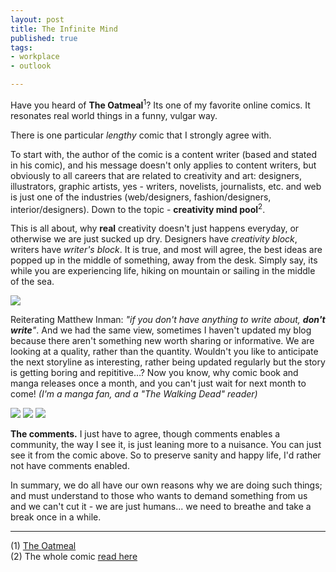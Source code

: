 ```yaml
---
layout: post
title: The Infinite Mind
published: true
tags:
- workplace
- outlook

---
```


Have you heard of **The Oatmeal**<sup>1</sup>? Its one of my favorite online comics. It resonates real world things in a funny, vulgar way. 

There is one particular *lengthy* comic that I strongly agree with.

To start with, the author of the comic is a content writer (based and stated in his comic), and his message doesn't only applies to content writers, but obviously to all careers that are related to creativity and art: designers, illustrators, graphic artists, yes - writers, novelists, journalists, etc. and web is just one of the industries (web/designers, fashion/designers, interior/designers). Down to the topic - **creativity mind pool**<sup>2</sup>.

This is all about, why **real** creativity doesn't just happens everyday, or otherwise we are just sucked up dry. Designers have *creativity block*, writers have *writer's block*. It is true, and most will agree, the best ideas are popped up in the middle of something, away from the desk. Simply say, its while you are experiencing life, hiking on mountain or sailing in the middle of the sea. 

<img src="http://i.imgur.com/PEXCKfg.jpg" />

Reiterating Matthew Inman: *"if you don't have anything to write about, **don't write**"*. And we had the same view, sometimes I haven't updated my blog because there aren't something new worth sharing or informative. We are looking at a quality, rather than the quantity. Wouldn't you like to anticipate the next storyline as interesting, rather being updated regularly but the story is getting boring and repititive…? Now you know, why comic book and manga releases once a month, and you can't just wait for next month to come! *(I'm a manga fan, and a "The Walking Dead" reader)*

<img src="http://i.imgur.com/nEX82Eq.jpg" />
<img src="http://i.imgur.com/mrPuVFd.jpg" />
<img src="http://i.imgur.com/IQYvHNO.jpg" />

**The comments.** I just have to agree, though comments enables a community, the way I see it, is just leaning more to a nuisance. You can just see it from the comic above. So to preserve sanity and happy life, I'd rather not have comments enabled.

In summary, we do all have our own reasons why we are doing such things; and must understand to those who wants to demand something from us and we can't cut it - we are just humans... we need to breathe and take a break once in a while.

- - -

(1) [The Oatmeal](http://www.theoatmeal.com)<br>
(2) The whole comic [read here](http://theoatmeal.com/comics/making_things)